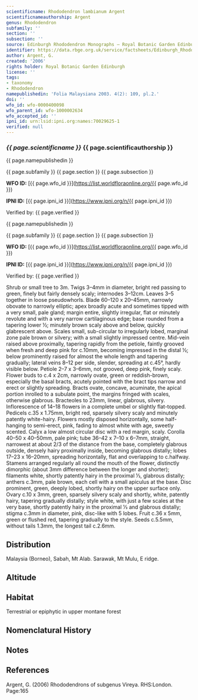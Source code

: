 ```yaml
---
scientificname: Rhododendron lambianum Argent
scientificnameauthorship: Argent
genus: Rhododendron
subfamily: ''
section: ''
subsection: ''
source: Edinburgh Rhododendron Monographs – Royal Botanic Garden Edinburgh
identifier: https://data.rbge.org.uk/service/factsheets/Edinburgh_Rhododendron_Monographs.xhtml
author: Argent, G.
created: '2006'
rights holder: Royal Botanic Garden Edinburgh
license: ''
tags:
- taxonomy
- Rhododendron
namepublishedin: 'Folia Malaysiana 2003. 4(2): 109, pl.2.'
doi: ''
wfo_id: wfo-0000400098
wfo_parent_id: wfo-1000002634
wfo_accepted_id: ''
ipni_id: urn:lsid:ipni.org:names:70029625-1
verified: null
---
```

### _{{ page.scientificname }}_ {{ page.scientificauthorship }}
 {{ page.namepublishedin }}

{{ page.subfamily }} {{ page.section }} {{ page.subsection }}

**WFO ID:** [{{ page.wfo_id }}](https://list.worldfloraonline.org/{{ page.wfo_id }})

**IPNI ID:** [{{ page.ipni_id }}](https://www.ipni.org/n/{{ page.ipni_id }})

Verified by: {{ page.verified }}

 {{ page.namepublishedin }}

{{ page.subfamily }} {{ page.section }} {{ page.subsection }}

**WFO ID:** [{{ page.wfo_id }}](https://list.worldfloraonline.org/{{ page.wfo_id }})

**IPNI ID:** [{{ page.ipni_id }}](https://www.ipni.org/n/{{ page.ipni_id }})

Verified by: {{ page.verified }}



Shrub or small tree to 3m. Twigs 3–4mm in diameter, bright red passing to green, finely but fairly densely scaly; internodes 3–12cm. Leaves 3–5 together in loose pseudowhorls. Blade 60–120 x 20–45mm, narrowly obovate to narrowly elliptic; apex broadly acute and sometimes tipped with a very small, pale gland; margin entire, slightly irregular, flat or minutely revolute and with a very narrow cartilaginous edge; base rounded from a tapering lower ½; minutely brown scaly above and below, quickly glabrescent above. Scales small, sub-circular to irregularly lobed, marginal zone pale brown or silvery; with a small slightly impressed centre. Mid-vein raised above proximally, tapering rapidly from the petiole, faintly grooved when fresh and deep pink for c.10mm, becoming impressed in the distal ½; below prominently raised for almost the whole length and tapering gradually; lateral veins 8–12 per side, slender, spreading at c.45°, hardly visible below. Petiole 2–7 x 3–6mm, not grooved, deep pink, finely scaly. Flower buds to c.4 x 2cm, narrowly ovate, green or reddish-brown, especially the basal bracts, acutely pointed with the bract tips narrow and erect or slightly spreading. Bracts ovate, concave, acuminate, the apical portion inrolled to a subulate point, the margins fringed with scales, otherwise glabrous. Bracteoles to 23mm, linear, glabrous, silvery. Inflorescence of 14–18 flowers in a complete umbel or slightly flat-topped. Pedicels c.35 x 1.75mm, bright red, sparsely silvery scaly and minutely patently white-hairy. Flowers mostly disposed horizontally, some half-hanging to semi-erect, pink, fading to almost white with age, sweetly scented. Calyx a low almost circular disc with a red margin, scaly. Corolla 40–50 x 40–50mm, pale pink; tube 36–42 x 7–10 x 6–7mm, straight, narrowest at about 2/3 of the distance from the base, completely glabrous outside, densely hairy proximally inside, becoming glabrous distally; lobes 17–23 x 16–20mm, spreading horizontally, flat and overlapping to c.halfway. Stamens arranged regularly all round the mouth of the flower, distinctly dimorphic (about 3mm difference between the longer and shorter); filaments white, shortly patently hairy in the proximal 1⁄3, glabrous distally; anthers c.3mm, pale brown, each cell with a small apiculus at the base. Disc prominent, green, deeply lobed, shortly hairy on the upper surface only. Ovary c.10 x 3mm, green, sparsely silvery scaly and shortly, white, patently hairy, tapering gradually distally; style white, with just a few scales at the very base, shortly patently hairy in the proximal 1⁄3 and glabrous distally; stigma c.3mm in diameter, pink, disc-like with 5 lobes. Fruit c.36 x 5mm, green or flushed red, tapering gradually to the style. Seeds c.5.5mm, without tails 1.3mm, the longest tail c.2.6mm.

## Distribution
Malaysia (Borneo), Sabah, Mt Alab. Sarawak, Mt Mulu, E ridge.

## Altitude


## Habitat
Terrestrial or epiphytic in upper montane forest

## Nomenclatural History

                       
## Notes


## References

Argent, G. (2006) Rhododendrons of subgenus Vireya. RHS:London. Page:165
